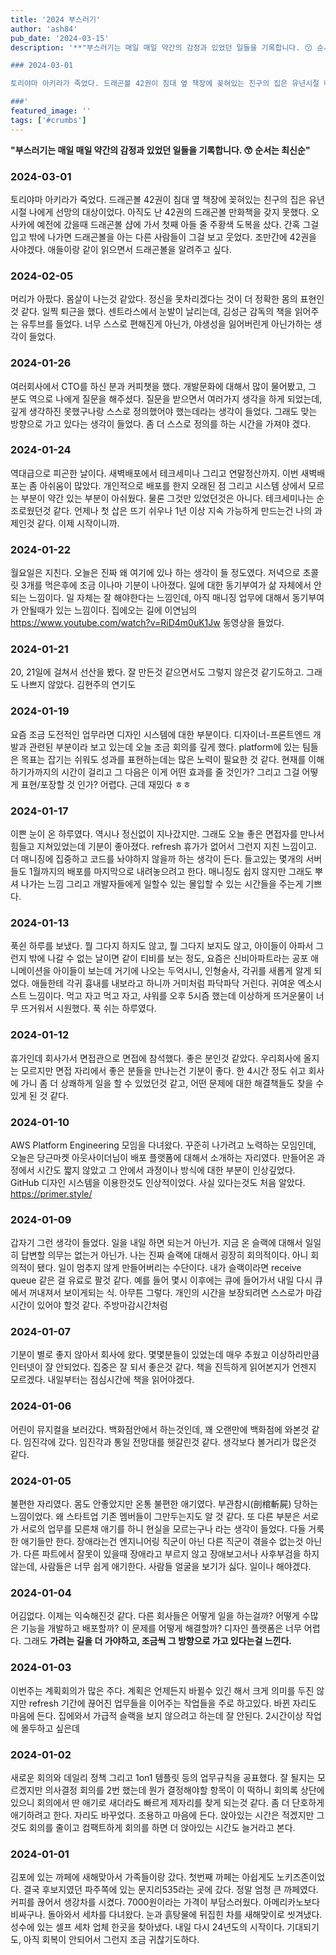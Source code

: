 ```yaml
---
title: '2024 부스러기'
author: 'ash84'
pub_date: '2024-03-15'
description: '**"부스러기는 매일 매일 약간의 감정과 있었던 일들을 기록합니다. 😙 순서는 최신순"**

### 2024-03-01

토리야마 아키라가 죽었다. 드래곤볼 42권이 침대 옆 책장에 꽂혀있는 친구의 집은 유년시절 나에게 선망의 대상이었다. 아직도 난 42권의 드래곤볼 만화책을 갖지 못했다. 오사카에 예전에 갔을때 드래곤볼 샵에 가서 첫째 아들 줄 주황색 도복을 샀다. 간혹 그걸 입고 밖에 나가면 드래곤볼을 아는 다른 사람들이 그걸 보고 웃었다. 조만간에 42권을 사야겠다. 애들이랑 같이 읽으면서 드래곤볼을 알려주고 싶다. 

###'
featured_image: ''
tags: ['#crumbs']
---
```


**"부스러기는 매일 매일 약간의 감정과 있었던 일들을 기록합니다. 😙 순서는 최신순"**

### 2024-03-01

토리야마 아키라가 죽었다. 드래곤볼 42권이 침대 옆 책장에 꽂혀있는 친구의 집은 유년시절 나에게 선망의 대상이었다. 아직도 난 42권의 드래곤볼 만화책을 갖지 못했다. 오사카에 예전에 갔을때 드래곤볼 샵에 가서 첫째 아들 줄 주황색 도복을 샀다. 간혹 그걸 입고 밖에 나가면 드래곤볼을 아는 다른 사람들이 그걸 보고 웃었다. 조만간에 42권을 사야겠다. 애들이랑 같이 읽으면서 드래곤볼을 알려주고 싶다. 

### 2024-02-05

머리가 아팠다. 몸살이 나는것 같았다. 정신을 못차리겠다는 것이 더 정확한 몸의 표현인것 같다. 일찍 퇴근을 했다. 센트라스에서 눈발이 날리는데, 김성근 감독의 책을 읽어주는 유투브를 들었다. 너무 스스로 편해진게 아닌가, 야생성을 잃어버린게 아닌가하는 생각이 들었다. 

### 2024-01-26

여러회사에서 CTO를 하신 분과 커피챗을 했다. 개발문화에 대해서 많이 물어봤고, 그 분도 역으로 나에게 질문을 해주셨다. 질문을 받으면서 여러가지 생각을 하게 되었는데, 깊게 생각하진 못했구나랑 스스로 정의했어야 했는데라는 생각이 들었다. 그래도 맞는 방향으로 가고 있다는 생각이 들었다. 좀 더 스스로 정의를 하는 시간을 가져야 겠다. 


### 2024-01-24

역대급으로 피곤한 날이다. 새벽배포에서 테크세미나 그리고 연말정산까지. 이번 새벽배포는 좀 아쉬움이 많았다. 개인적으로 배포를 한지 오래된 점 그리고 시스템 상에서 모르는 부분이 약간 있는 부분이 아쉬웠다. 물론 그것만 있었던것은 아니다. 테크세미나는 순조로웠던것 같다. 언제나 첫 삽은 뜨기 쉬우나 1년 이상 지속 가능하게 만드는건 나의 과제인것 같다. 이제 시작이니까. 
 
### 2024-01-22

월요일은 지친다. 오늘은 진짜 왜 여기에 있나 하는 생각이 들 정도였다. 저녁으로 초콜릿 3개를 먹은후에 조금 이나마 기분이 나아졌다. 일에 대한 동기부여가 삶 자체에서 안되는 느낌이다. 일 자체는 잘 해야한다는 느낌인데, 아직 매니징 업무에 대해서 동기부여가 안될때가 있는 느낌이다. 집에오는 길에 이연님의 https://www.youtube.com/watch?v=RiD4m0uK1Jw 동영상을 들었다. 

### 2024-01-21

20, 21일에 걸쳐서 선산을 봤다. 잘 만든것 같으면서도 그렇지 않은것 같기도하고. 그래도 나쁘지 않았다. 김현주의 연기도

### 2024-01-19

요즘 조금 도전적인 업무라면 디자인 시스템에 대한 부분이다. 디자이너-프론트엔드 개발과 관련된 부분이라 보고 있는데 오늘 조금 회의를 깊게 했다. platform에 있는 팀들은 목표는 잡기는 쉬워도 성과를 표현하는데는 많은 노력이 필요한 것 같다. 현재를 이해하기가까지의 시간이 걸리고 그 다음은 이게 어떤 효과를 줄 것인가? 그리고 그걸 어떻게 표현/포장할 것 인가? 어렵다. 근데 재밌다 ㅎㅎ 


### 2024-01-17
 
이쁜 눈이 온 하루였다. 역시나 정신없이 지나갔지만. 그래도 오늘 좋은 면접자를 만나서 힘들고 지쳐있었는데 기분이 좋아졌다. refresh 휴가가 없어서 그런지 지친 느낌이고. 더 매니징에 집중하고 코드를 놔야하지 않을까 하는 생각이 든다. 들고있는 몇개의 서버들도 1월까지의 배포를 마지막으로 내려놓으려고 한다. 매니징도 쉽지 않지만 그래도 뿌셔 나가는 느낌 그리고 개발자들에게 일할수 있는 몰입할 수 있는 시간들을 주는게 기쁘다. 


### 2024-01-13

푹쉰 하루를 보냈다. 뭘 그다지 하지도 않고, 뭘 그다지 보지도 않고, 아이들이 아파서 그런지 밖에 나갈 수 없는 날이면 같이 티비를 보는 정도, 요즘은 신비아파트라는 공포 애니메이션을 아이들이 보는데 거기에 나오는 두억시니, 인형술사, 각귀를 새롭게 알게 되었다. 애들한테 각귀 흉내를 내보라고 하니까 거미처럼 파닥파닥 거린다. 귀여운 엑소시스트 느낌이다. 먹고 자고 먹고 자고, 샤워를 오후 5시즘 했는데 이상하게 뜨거운물이 너무 뜨거워서 시원했다. 푹 쉬는 하루였다. 


### 2024-01-12

휴가인데 회사가서 면접관으로 면접에 참석했다. 좋은 분인것 같았다. 우리회사에 올지는 모르지만 면접 자리에서 좋은 분들을 만나는건 기분이 좋다. 한 4시간 정도 쉬고 회사에 가니 좀 더 상쾌하게 일을 할 수 있었던것 같고, 어떤 문제에 대한 해결책들도 찾을 수 있게 된 것 같다. 

### 2024-01-10

AWS Platform Engineering 모임을 다녀왔다. 꾸준히 나가려고 노력하는 모임인데, 오늘은 당근마켓 아웃사이더님이 배포 플랫폼에 대해서 소개하는 자리였다. 만들어온 과정에서 시간도 짧지 않았고 그 안에서 과정이나 방식에 대한 부분이 인상깊었다. GitHub 디자인 시스템을 이용한것도 인상적이었다. 사실 있다는것도 처음 알았다. 
https://primer.style/

### 2024-01-09

갑자기 그런 생각이 들었다. 일을 내일 하면 되는거 아닌가. 지금 온 슬랙에 대해서 일일히 답변할 의무는 없는거 아닌가. 나는 진짜 슬랙에 대해서 굉장히 회의적이다. 아니 회의적이 됐다. 일이 멈추지 않게 만들어버리는 수단이다. 내가 슬랙이라면 receive queue 같은 걸 유료로 팔것 같다. 예를 들어 몇시 이후에는 큐에 들어가서 내일 다시 큐에서 꺼내져서 보이게되는 식. 아무튼 그렇다. 개인의 시간을 보장되려면 스스로가 마감시간이 있어야 할것 같다. 주방마감시간처럼 

### 2024-01-07

기분이 별로 좋지 않아서 회사에 왔다. 몇몇분들이 있었는데 매우 추웠고 이상하리만큼 인터넷이 잘 안되었다. 집중은 잘 되서 좋은것 같다. 책을 진득하게 읽어본지가 언젠지 모르겠다. 내일부터는 점심시간에 책을 읽어야겠다. 

### 2024-01-06

어린이 뮤지컬을 보러갔다. 백화점안에서 하는것인데, 꽤 오랜만에 백화점에 와본것 같다. 임진각에 갔다. 임진각과 통일 전망대를 헷갈린것 같다. 생각보다 볼거리가 많은것 같다. 

### 2024-01-05

불편한 자리였다. 몸도 안좋았지만 온통 불편한 애기였다. 부관참시(剖棺斬屍) 당하는 느낌이었다. 왜 스타트업 기존 멤버들이 그만두는지도 알 것 같다. 또 다른 부분은 서로가 서로의 업무를 모른채 애기를 하니 현실을 모르는구나 라는 생각이 들었다. 다들 거룩한 애기들만 한다. 장애라는건 엔지니어링 직군이 아닌 다른 직군이 겪을수 없는것 아닌가. 다른 파트에서 잘못이 있을때 장애라고 부르지 않고 장애보고서나 사후부검을 하지 않는데, 사람들은 너무 쉽게 애기한다. 사람들 얼굴을 보기가 싫다. 일이나 해야겠다. 

### 2024-01-04

어김없다. 이제는 익숙해진것 같다. 다른 회사들은 어떻게 일을 하는걸까? 어떻게 수많은 기능을 개발하고 배포할까? 이 문제를 어떻게 해결할까? 디자인 플랫폼은 너무 어렵다. 그래도 **가려는 길을 더 가야하고, 조금씩 그 방향으로 가고 있다는걸 느낀다.**

### 2024-01-03

이번주는 계획회의가 많은 주다. 계획은 언제든지 바뀔수 있긴 해서 크게 의미를 두진 않지만 refresh 기간에 끊어진 업무들을 이어주는 작업들을 주로 하고있다. 바뀐 자리도 마음에 든다. 집에와서 가급적 슬랙을 보지 않으려고 하는데 잘 안된다. 2시간이상 작업에 몰두하고 싶은데 
 
### 2024-01-02

새로운 회의와 데일리 정책 그리고 1on1 템플릿 등의 업무규칙을 공표했다. 잘 될지는 모르겠지만 의사결정 회의를 2번 했는데 뭔가 결정해야할 항목이 이 떡하니 회의록 상단에 있으니 회의에서 딴 애기로 새더라도 빠르게 제자리를 찾게 되는것 같다. 좀 더 단호하게 애기하려고 한다. 자리도 바꾸었다. 조용하고 마음에 든다. 앉아있는 시간은 적겠지만 그것도 회의를 줄이고 컴팩트하게 회의를 하면 더 앉아있는 시간도 늘거라고 본다.

### 2024-01-01

김포에 있는 까페에 새해맞아서 가족들이랑 갔다. 첫번째 까페는 아쉽게도 노키즈존이었다. 결국 후보지였던 파주쪽에 있는 문지리535라는 곳에 갔다. 정말 엄청 큰 까페였다. 커피를 끊어서 생강차를 시켰다. 7000원이라는 가격이 부담스러웠다. 아메리카노보다 비싸구나. 돌아와서 세차를 다녀왔다. 눈과 흙탕물에 뒤집힌 차를 새해맞이로 씻겨냈다. 성수에 있는 셀프 세차 업체 한곳을 찾아냈다. 내일 다시 24년도의 시작이다. 기대되기도, 아직 회복이 안되어서 그런지 조금 귀찮기도하다. 
